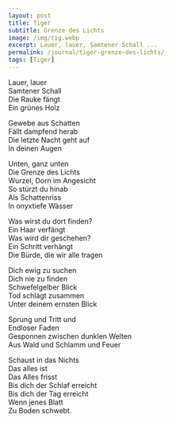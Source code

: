 ```yaml
---
layout: post
title: Tiger
subtitle: Grenze des Lichts
image: /img/tig.webp
excerpt: Lauer, lauer, Samtener Schall ...
permalink: /journal/tiger-grenze-des-lichts/
tags: [Tiger]
---
```


Lauer, lauer  
Samtener Schall  
Die Rauke fängt  
Ein grünes Holz

Gewebe aus Schatten  
Fällt dampfend herab  
Die letzte Nacht geht auf  
In deinen Augen

Unten, ganz unten  
Die Grenze des Lichts  
Wurzel, Dorn im Angesicht  
So stürzt du hinab  
Als Schattenriss  
In onyxtiefe Wässer

Was wirst du dort finden?  
Ein Haar verfängt  
Was wird dir geschehen?  
Ein Schritt verhängt  
Die Bürde, die wir alle tragen

Dich ewig zu suchen  
Dich nie zu finden  
Schwefelgelber Blick  
Tod schlägt zusammen  
Unter deinem ernsten Blick

Sprung und Tritt und  
Endloser Faden  
Gesponnen zwischen dunklen Welten  
Aus Wald und Schlamm und Feuer

Schaust in das Nichts  
Das alles ist  
Das Alles frisst  
Bis dich der Schlaf erreicht  
Bis dich der Tag erreicht  
Wenn jenes Blatt  
Zu Boden schwebt.